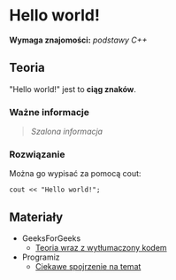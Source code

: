 # Hello world!

**Wymaga znajomości:** *podstawy C++*
<!--wymagane algorytmy, tematy z programowania itd.-->

## Teoria

"Hello world!" jest to **ciąg znaków**.

### Ważne informacje

> *Szalona informacja*

### Rozwiązanie

Można go wypisać za pomocą cout:

`
cout << "Hello world!";
`

## Materiały

* GeeksForGeeks
  * [Teoria wraz z wytłumaczony kodem](https://www.geeksforgeeks.org/writing-first-c-program-hello-world-example/)
* Programiz
  * [Ciekawe spojrzenie na temat](https://www.programiz.com/cpp-programming/examples/print-sentence)
